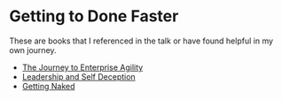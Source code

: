 # Getting to Done Faster

These are books that I referenced in the talk or have found helpful in my own journey.

 * [The Journey to Enterprise Agility](https://amzn.to/2FLNkpu)
 * [Leadership and Self Deception](https://amzn.to/2juAaV8)
 * [Getting Naked](https://amzn.to/2wi0sTC)
